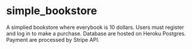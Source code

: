 # simple_bookstore

A simplied bookstore where everybook is 10 dollars.
Users must register and log in to make a purchase.
Database are hosted on Heroku Postgres.
Payment are processed by Stripe API.
